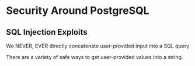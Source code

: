 # Security Around PostgreSQL

## SQL Injection Exploits

We NEVER, EVER directly concatenate user-provided input into a SQL query

There are a variety of safe ways to get user-provided values into a string.

